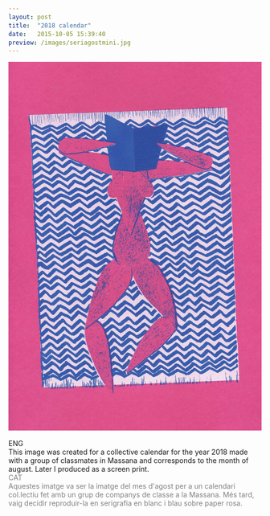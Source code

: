 ```yaml
---
layout: post
title:  "2018 calendar"
date:   2015-10-05 15:39:40
preview: /images/seriagostmini.jpg
---
```


![Picture 1](/images/seriagost.jpg)

<div class="row">

  <div class="column">
  ENG<br>
  This image was created for a collective calendar for the year 2018 made with a group of classmates in Massana and corresponds to the month of august. Later I produced as a screen print. <br>
  </div>

   <div class="column">
   <font color="#808080">
   CAT<br>
   Aquestes imatge va ser la imatge del mes d'agost per a un calendari col.lectiu fet amb un grup de companys de classe a la Massana. Més tard, vaig decidir reproduir-la en serigrafia en blanc i blau sobre paper rosa.
